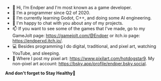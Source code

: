 - 👋 Hi, I’m Endper and I'm most known as a game developer.
- 👀 I’m a programmer since Q2 of 2020.
- 🌱 I’m currently learning Godot, C++, and doing some AI engineering.
- 💞️ I'm happy to chat with you about any of my projects.
- 📫 If you want to see some of the games that I've made, go to my GameJolt page: https://gamejolt.com/@Endper or itch.io page: https://endperxd.itch.io/.
- 💻 Besides programming I do digital, traditional, and pixel art, watching YouTube, and sleeping.
- 🔗 Where I post my pixel art: https://www.pixilart.com/hotdogstar9. My non-pixel art account: https://bsky.app/profile/endper.bsky.social.

**And don't forget to Stay Healthy💚**
